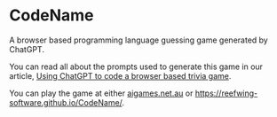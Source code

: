 # CodeName

 A browser based programming language guessing game generated by ChatGPT.

 You can read all about the prompts used to generate this game in our article, [Using ChatGPT to code a browser based trivia game]().

 You can play the game at either [aigames.net.au](aigames.net.au) or https://reefwing-software.github.io/CodeName/.
